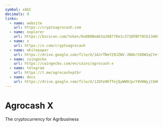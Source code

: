```yaml
---
symbol: xAGC
decimals: 9
links:
  - name: website
    url: https://cryptoagrocash.com
  - name: explorer
    url: https://bscscan.com/token/0xD80BeA63a208770e1c371DFBF70Cb13469D29Ae6
  - name: x
    url: https://x.com/cryptoagrocash
  - name: whitepaper
    url: https://drive.google.com/file/d/1AJrTNeY29JZWV-JNAkrSXDW1qCYetg9M/view
  - name: coingecko
    url: https://coingecko.com/en/coins/agrocash-x
  - name: telegram
    url: https://t.me/agrocashxptbr
  - name: docs
    url: https://drive.google.com/file/d/12QYe9KfTejQyWW9JpcY9VHWyjCGH6xqo/view
---
```


# Agrocash X

The cryptocurrency for Agribusiness
